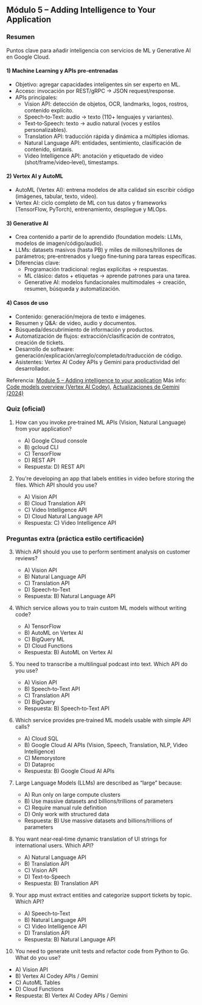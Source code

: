 ## Módulo 5 – Adding Intelligence to Your Application

### Resumen
Puntos clave para añadir inteligencia con servicios de ML y Generative AI en Google Cloud.

#### 1) Machine Learning y APIs pre‑entrenadas
- Objetivo: agregar capacidades inteligentes sin ser experto en ML.
- Acceso: invocación por REST/gRPC → JSON request/response.
- APIs principales:
  - Vision API: detección de objetos, OCR, landmarks, logos, rostros, contenido explícito.
  - Speech‑to‑Text: audio → texto (110+ lenguajes y variantes).
  - Text‑to‑Speech: texto → audio natural (voces y estilos personalizables).
  - Translation API: traducción rápida y dinámica a múltiples idiomas.
  - Natural Language API: entidades, sentimiento, clasificación de contenido, sintaxis.
  - Video Intelligence API: anotación y etiquetado de video (shot/frame/video‑level), timestamps.

#### 2) Vertex AI y AutoML
- AutoML (Vertex AI): entrena modelos de alta calidad sin escribir código (imágenes, tabular, texto, video).
- Vertex AI: ciclo completo de ML con tus datos y frameworks (TensorFlow, PyTorch), entrenamiento, despliegue y MLOps.

#### 3) Generative AI
- Crea contenido a partir de lo aprendido (foundation models: LLMs, modelos de imagen/código/audio).
- LLMs: datasets masivos (hasta PB) y miles de millones/trillones de parámetros; pre‑entrenados y luego fine‑tuning para tareas específicas.
- Diferencias clave:
  - Programación tradicional: reglas explícitas → respuestas.
  - ML clásico: datos + etiquetas → aprende patrones para una tarea.
  - Generative AI: modelos fundacionales multimodales → creación, resumen, búsqueda y automatización.

#### 4) Casos de uso
- Contenido: generación/mejora de texto e imágenes.
- Resumen y Q&A: de video, audio y documentos.
- Búsqueda/descubrimiento de información y productos.
- Automatización de flujos: extracción/clasificación de contratos, creación de tickets.
- Desarrollo de software: generación/explicación/arreglo/completado/traducción de código.
- Asistentes: Vertex AI Codey APIs y Gemini para productividad del desarrollador.

Referencia: [Module 5 – Adding intelligence to your application](https://storage.googleapis.com/cloud-training/devapps-foundations/en/on-demand/v1.2.0/Module5-AddingIntelligenceToYourApplication.pdf)
Más info: [Code models overview (Vertex AI Codey)](https://cloud.google.com/vertex-ai/docs/generative-ai/code/code-models-overview), [Actualizaciones de Gemini (2024)](https://blog.google/technology/ai/google-gemini-update-sundar-pichai-2024/)

### Quiz (oficial)
1) How can you invoke pre‑trained ML APIs (Vision, Natural Language) from your application?
   - A) Google Cloud console
   - B) gcloud CLI
   - C) TensorFlow
   - D) REST API
   - Respuesta: D) REST API

2) You're developing an app that labels entities in video before storing the files. Which API should you use?
   - A) Vision API
   - B) Cloud Translation API
   - C) Video Intelligence API
   - D) Cloud Natural Language API
   - Respuesta: C) Video Intelligence API

### Preguntas extra (práctica estilo certificación)
3) Which API should you use to perform sentiment analysis on customer reviews?
   - A) Vision API
   - B) Natural Language API
   - C) Translation API
   - D) Speech‑to‑Text
   - Respuesta: B) Natural Language API

4) Which service allows you to train custom ML models without writing code?
   - A) TensorFlow
   - B) AutoML on Vertex AI
   - C) BigQuery ML
   - D) Cloud Functions
   - Respuesta: B) AutoML on Vertex AI

5) You need to transcribe a multilingual podcast into text. Which API do you use?
   - A) Vision API
   - B) Speech‑to‑Text API
   - C) Translation API
   - D) BigQuery
   - Respuesta: B) Speech‑to‑Text API

6) Which service provides pre‑trained ML models usable with simple API calls?
   - A) Cloud SQL
   - B) Google Cloud AI APIs (Vision, Speech, Translation, NLP, Video Intelligence)
   - C) Memorystore
   - D) Dataproc
   - Respuesta: B) Google Cloud AI APIs

7) Large Language Models (LLMs) are described as “large” because:
   - A) Run only on large compute clusters
   - B) Use massive datasets and billions/trillions of parameters
   - C) Require manual rule definition
   - D) Only work with structured data
   - Respuesta: B) Use massive datasets and billions/trillions of parameters

8) You want near‑real‑time dynamic translation of UI strings for international users. Which API?
   - A) Natural Language API
   - B) Translation API
   - C) Vision API
   - D) Text‑to‑Speech
   - Respuesta: B) Translation API

9) Your app must extract entities and categorize support tickets by topic. Which API?
   - A) Speech‑to‑Text
   - B) Natural Language API
   - C) Video Intelligence API
   - D) Translation API
   - Respuesta: B) Natural Language API

10) You need to generate unit tests and refactor code from Python to Go. What do you use?
   - A) Vision API
   - B) Vertex AI Codey APIs / Gemini
   - C) AutoML Tables
   - D) Cloud Functions
   - Respuesta: B) Vertex AI Codey APIs / Gemini